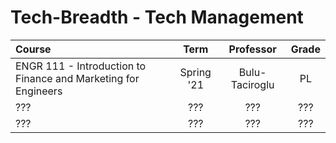 # Tech-Breadth - Tech Management

| Course                                                       |    Term    |   Professor    | Grade |
| :----------------------------------------------------------- | :--------: | :------------: | :---: |
| ENGR 111 - Introduction to Finance and Marketing for Engineers | Spring '21 | Bulu-Taciroglu |  PL   |
| ???                                                          |    ???     |      ???       |  ???  |
| ???                                                          |    ???     |      ???       |  ???  |

